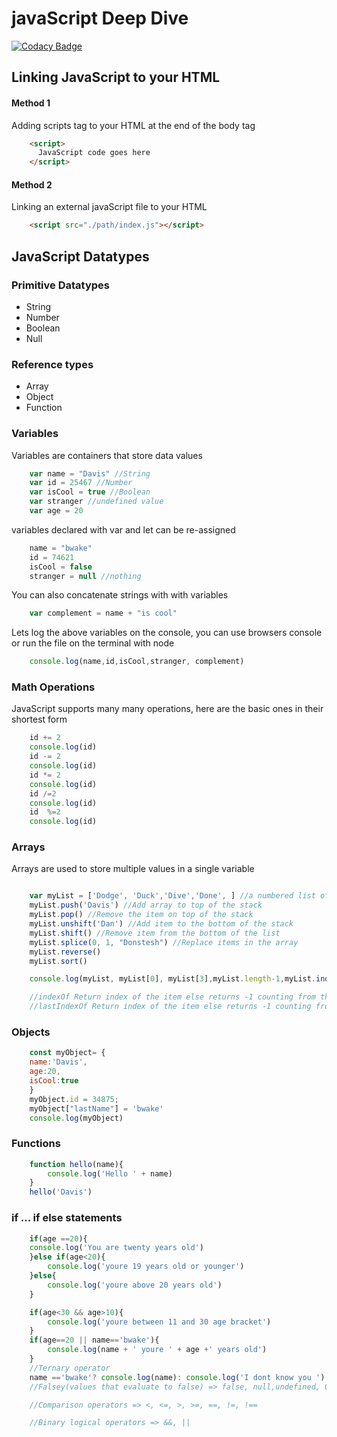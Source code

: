 # javaScript Deep Dive

[![Codacy Badge](https://api.codacy.com/project/badge/Grade/766f29fd00d64f3a90d20637369e784b)](https://app.codacy.com/manual/bwakedavis/javaScript-algorithms-SmallProjetcs?utm_source=github.com&utm_medium=referral&utm_content=bwakedavis/javaScript-algorithms-SmallProjetcs&utm_campaign=Badge_Grade_Dashboard)

## Linking JavaScript to your HTML

#### Method 1

Adding scripts tag to your HTML at the end of the body tag

```html
    <script>
      JavaScript code goes here
    </script>
```

#### Method 2

Linking an external javaScript file to your HTML

```html
    <script src="./path/index.js"></script>
```

## JavaScript Datatypes

### Primitive Datatypes

* String
* Number
* Boolean
* Null

### Reference types

* Array
* Object
* Function

### Variables

Variables are containers that store data values

```javascript
    var name = "Davis" //String
    var id = 25467 //Number
    var isCool = true //Boolean
    var stranger //undefined value
    var age = 20
```

variables declared with var and let can be re-assigned

```javascript
    name = "bwake"
    id = 74621
    isCool = false
    stranger = null //nothing
```

You can also concatenate strings with with variables

```javascript
    var complement = name + "is cool"
```

Lets log the above variables on the console, you can use browsers console or run the file on the terminal with node

```javascript
    console.log(name,id,isCool,stranger, complement)
```

### Math Operations

JavaScript supports many many operations, here are the basic ones in their shortest form

```javascript
    id += 2
    console.log(id)
    id -= 2
    console.log(id)
    id *= 2
    console.log(id)
    id /=2
    console.log(id)
    id  %=2
    console.log(id)
```

### Arrays

Arrays are used to store multiple values in a single variable

```javascript

    var myList = ['Dodge', 'Duck','Dive','Done', ] //a numbered list of items
    myList.push('Davis') //Add array to top of the stack
    myList.pop() //Remove the item on top of the stack
    myList.unshift('Dan') //Add item to the bottom of the stack
    myList.shift() //Remove item from the bottom of the list
    myList.splice(0, 1, "Donstesh") //Replace items in the array
    myList.reverse()
    myList.sort()

    console.log(myList, myList[0], myList[3],myList.length-1,myList.indexOf('Duck'), myList.lastIndexOf('Duck'))

    //indexOf Return index of the item else returns -1 counting from the start
    //lastIndexOf Return index of the item else returns -1 counting from the end

```

### Objects

```javascript
    const myObject= {
    name:'Davis',
    age:20,
    isCool:true
    }
    myObject.id = 34875;
    myObject["lastName"] = 'bwake'
    console.log(myObject)
```

### Functions

```javascript
    function hello(name){
        console.log('Hello ' + name)
    }
    hello('Davis')
```

### if ... if else statements

```javascript
    if(age ==20){
    console.log('You are twenty years old')
    }else if(age<20){
        console.log('youre 19 years old or younger')
    }else{
        console.log('youre above 20 years old')
    }

    if(age<30 && age>10){
        console.log('youre between 11 and 30 age bracket')
    }
    if(age==20 || name=='bwake'){
        console.log(name + ' youre ' + age +' years old')
    }
    //Ternary operator
    name =='bwake'? console.log(name): console.log('I dont know you ')
    //Falsey(values that evaluate to false) => false, null,undefined, 0, "",'', NaN

    //Comparison operators => <, <=, >, >=, ==, !=, !==

    //Binary logical operators => &&, ||
```
